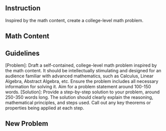 ## Instruction
Inspired by the math content, create a college-level math problem. 

## Math Content
<EXTRACT>

## Guidelines
[Problem]: Draft a self-contained, college-level math problem inspired by the math content. It should be intellectually stimulating and designed for an audience familiar with advanced mathematics, such as Calculus, Linear Algebra, Abstract Algebra, etc. Ensure the problem includes all necessary information for solving it. Aim for a problem statement around 100-150 words.
[Solution]: Provide a step-by-step solution to your problem, around 250-350 words long. The solution should clearly explain the reasoning, mathematical principles, and steps used. Call out any key theorems or properties being applied at each step.

## New Problem